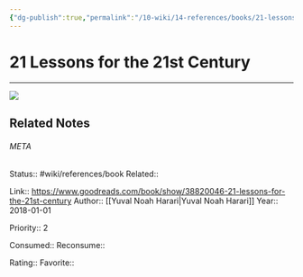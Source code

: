 ```yaml
---
{"dg-publish":true,"permalink":"/10-wiki/14-references/books/21-lessons-for-the-21st-century-0525512179/","title":"21 Lessons for the 21st Century"}
---
```


# 21 Lessons for the 21st Century
---
![](https://i.gr-assets.com/images/S/compressed.photo.goodreads.com/books/1564577305l/38820046._SY475_.jpg)

## Related Notes




###### META
Status:: #wiki/references/book
Related:: 

Link:: https://www.goodreads.com/book/show/38820046-21-lessons-for-the-21st-century
Author:: [[Yuval Noah Harari\|Yuval Noah Harari]]
Year:: 2018-01-01

Priority:: 2

Consumed:: 
Reconsume:: 

Rating:: 
Favorite:: 

